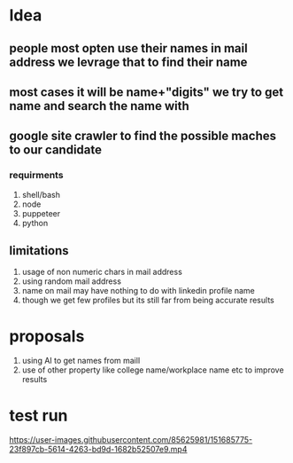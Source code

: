 # Idea
## people most opten use their names in mail address we levrage that to find their name 
## most cases it will be name+"digits"  we try to get name and search the name with 
## google site crawler to find the possible maches to our candidate 

### requirments 
1. shell/bash 
2. node 
3. puppeteer
4. python     

## limitations 
1. usage of non numeric chars in mail address 
2. using random mail address 
3. name on mail may have nothing to do with linkedin profile name 
4. though we get few profiles but its still far from being accurate results 

# proposals 
1. using AI to get names from maill 
2. use of other property like college name/workplace name etc to improve results 
# test run 


https://user-images.githubusercontent.com/85625981/151685775-23f897cb-5614-4263-bd9d-1682b52507e9.mp4

